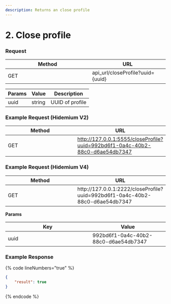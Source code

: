 ```yaml
---
description: Returns an close profile
---
```


# 2. Close profile

### **Request**

<table><thead><tr><th width="249">Method</th><th>URL</th></tr></thead><tbody><tr><td>GET</td><td>api_url/closeProfile?uuid={uuid}</td></tr></tbody></table>

| Params | Value  | Description     |
| ------ | ------ | --------------- |
| uuid   | string | UUID of profile |

### **Example Request (Hidemium V2)**

<table><thead><tr><th width="251">Method</th><th>URL </th></tr></thead><tbody><tr><td>GET</td><td><a href="http://127.0.0.1:5555/openProfile?uuid=992bd6f1-0a4c-40b2-88c0-d6ae54db7347">http://127.0.0.1:5555/closeProfile?uuid=992bd6f1-0a4c-40b2-88c0-d6ae54db7347</a></td></tr></tbody></table>

### **Example Request (Hidemium V4)**

<table><thead><tr><th width="251">Method</th><th>URL </th></tr></thead><tbody><tr><td>GET</td><td>http://127.0.0.1:2222/closeProfile?uuid=992bd6f1-0a4c-40b2-88c0-d6ae54db7347</td></tr></tbody></table>

&#x20;  **Params**

<table><thead><tr><th width="250">Key</th><th>Value</th></tr></thead><tbody><tr><td>uuid</td><td>992bd6f1-0a4c-40b2-88c0-d6ae54db7347</td></tr></tbody></table>

### **Example Response**

{% code lineNumbers="true" %}
```json
{
    "result": true
}
```
{% endcode %}

